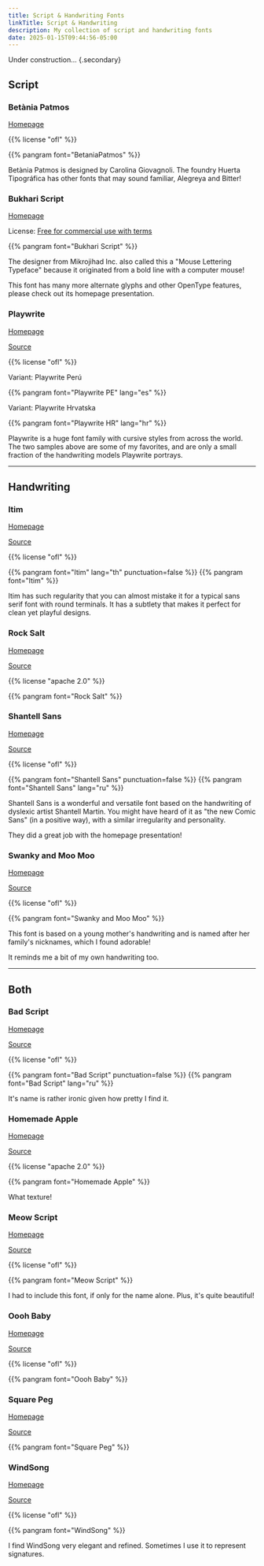 ```yaml
---
title: Script & Handwriting Fonts
linkTitle: Script & Handwriting
description: My collection of script and handwriting fonts
date: 2025-01-15T09:44:56-05:00
---
```


Under construction...
{.secondary}

<section>

## Script

### Betània Patmos

[Homepage](https://www.huertatipografica.com/en/fonts/betania-patmos)

{{% license "ofl" %}}

{{% pangram font="BetaniaPatmos" %}}

Betània Patmos is designed by Carolina Giovagnoli. The foundry Huerta Tipográfica has
other fonts that may sound familiar, Alegreya and Bitter!

### Bukhari Script

[Homepage](https://www.behance.net/gallery/24966319/Bukhari-Script-Free-Font)

License: [Free for commercial use with terms](https://www.fontspace.com/bukhari-script-font-f21934)

{{% pangram font="Bukhari Script" %}}

The designer from Mikrojihad Inc. also called this a "Mouse Lettering Typeface" because it
originated from a bold line with a computer mouse!

This font has many more alternate glyphs and other OpenType features, please check out its
homepage presentation.

### Playwrite

[Homepage](https://primarium.info)

[Source](https://github.com/TypeTogether/Playwrite)

{{% license "ofl" %}}

<span class="primary">Variant</span>: Playwrite Perú

{{% pangram font="Playwrite PE" lang="es" %}}

<span class="primary">Variant</span>: Playwrite Hrvatska

{{% pangram font="Playwrite HR" lang="hr" %}}

Playwrite is a huge font family with cursive styles from across the world.
The two samples above are some of my favorites, and are only a small fraction of
the handwriting models Playwrite portrays.

</section>
<hr />
<section>

## Handwriting

### Itim

[Homepage](https://cadsondemak.github.io/itim)

[Source](https://github.com/cadsondemak/itim)

{{% license "ofl" %}}

{{% pangram font="Itim" lang="th" punctuation=false %}}
{{% pangram font="Itim" %}}

Itim has such regularity that you can almost mistake it for a typical sans serif font with
round terminals. It has a subtlety that makes it perfect for clean yet playful designs.

### Rock Salt

[Homepage](https://fonts.google.com/specimen/Rock+Salt)

[Source](https://github.com/librefonts/rocksalt)

{{% license "apache 2.0" %}}

{{% pangram font="Rock Salt" %}}

### Shantell Sans

[Homepage](https://www.shantellsans.com)

[Source](https://github.com/arrowtype/shantell-sans)

{{% license "ofl" %}}

{{% pangram font="Shantell Sans" punctuation=false %}}
{{% pangram font="Shantell Sans" lang="ru" %}}

Shantell Sans is a wonderful and versatile font based on the handwriting of dyslexic
artist Shantell Martin. You might have heard of it as "the new Comic Sans" (in a positive way),
with a similar irregularity and personality.

They did a great job with the homepage presentation!

### Swanky and Moo Moo

[Homepage](https://fonts.google.com/specimen/Swanky+and+Moo+Moo)

[Source](https://github.com/librefonts/swankyandmoomoo)

{{% license "ofl" %}}

{{% pangram font="Swanky and Moo Moo" %}}

This font is based on a young mother's handwriting and is named after her family's nicknames,
which I found adorable!

It reminds me a bit of my own handwriting too.

</section>
<hr />
<section>

## Both

### Bad Script

[Homepage](https://fonts.google.com/specimen/Bad+Script)

[Source](https://github.com/alexeiva/badscript)

{{% license "ofl" %}}

{{% pangram font="Bad Script" punctuation=false %}}
{{% pangram font="Bad Script" lang="ru" %}}

It's name is rather ironic given how pretty I find it.

### Homemade Apple

[Homepage](https://fonts.google.com/specimen/Homemade+Apple)

[Source](https://github.com/librefonts/homemadeapple)

{{% license "apache 2.0" %}}

{{% pangram font="Homemade Apple" %}}

What texture!

### Meow Script

[Homepage](https://fonts.google.com/specimen/Meow+Script)

[Source](https://github.com/googlefonts/meow-script)

{{% license "ofl" %}}

{{% pangram font="Meow Script" %}}

I had to include this font, if only for the name alone. Plus, it's quite beautiful!

### Oooh Baby

[Homepage](https://fonts.google.com/specimen/Oooh+Baby)

[Source](https://github.com/googlefonts/oooh-baby)

{{% license "ofl" %}}

{{% pangram font="Oooh Baby" %}}

### Square Peg

[Homepage](https://fonts.google.com/specimen/Square+Peg)

[Source](https://github.com/googlefonts/square-peg)

{{% pangram font="Square Peg" %}}

### WindSong

[Homepage](https://fonts.google.com/specimen/WindSong)

[Source](https://github.com/googlefonts/windsong)

{{% license "ofl" %}}

{{% pangram font="WindSong" %}}

I find WindSong very elegant and refined. Sometimes I use it to represent signatures.
